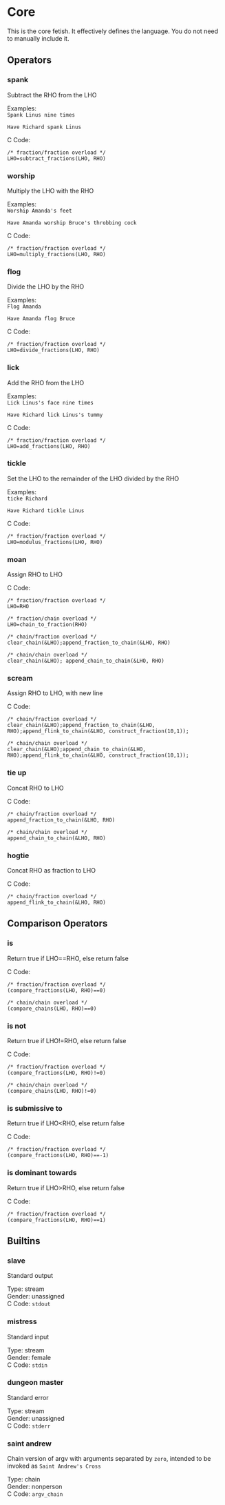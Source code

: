 # Core
This is the core fetish. It effectively defines the language. You do not need to manually include it.
## Operators
### spank
Subtract the RHO from the LHO  

Examples:  
`Spank Linus nine times`  

`Have Richard spank Linus`  

C Code:  

    /* fraction/fraction overload */
    LHO=subtract_fractions(LHO, RHO)  

### worship
Multiply the LHO with the RHO  

Examples:  
`Worship Amanda's feet`  

`Have Amanda worship Bruce's throbbing cock`  

C Code:  

    /* fraction/fraction overload */
    LHO=multiply_fractions(LHO, RHO)  

### flog
Divide the LHO by the RHO  

Examples:  
`Flog Amanda`  

`Have Amanda flog Bruce`  

C Code:  

    /* fraction/fraction overload */
    LHO=divide_fractions(LHO, RHO)  

### lick
Add the RHO from the LHO  

Examples:  
`Lick Linus's face nine times`  

`Have Richard lick Linus's tummy`  

C Code:  

    /* fraction/fraction overload */
    LHO=add_fractions(LHO, RHO)  

### tickle
Set the LHO to the remainder of the LHO divided by the RHO  

Examples:  
`ticke Richard`  

`Have Richard tickle Linus`  

C Code:  

    /* fraction/fraction overload */
    LHO=modulus_fractions(LHO, RHO)  

### moan
Assign RHO to LHO  

C Code:  

    /* fraction/fraction overload */
    LHO=RHO  

    /* fraction/chain overload */
    LHO=chain_to_fraction(RHO)  

    /* chain/fraction overload */
    clear_chain(&LHO);append_fraction_to_chain(&LHO, RHO)  

    /* chain/chain overload */
    clear_chain(&LHO); append_chain_to_chain(&LHO, RHO)  

### scream
Assign RHO to LHO, with new line  

C Code:  

    /* chain/fraction overload */
    clear_chain(&LHO);append_fraction_to_chain(&LHO, RHO);append_flink_to_chain(&LHO, construct_fraction(10,1));  

    /* chain/chain overload */
    clear_chain(&LHO);append_chain_to_chain(&LHO, RHO);append_flink_to_chain(&LHO, construct_fraction(10,1));  

### tie up
Concat RHO to LHO  

C Code:  

    /* chain/fraction overload */
    append_fraction_to_chain(&LHO, RHO)  

    /* chain/chain overload */
    append_chain_to_chain(&LHO, RHO)  

### hogtie
Concat RHO as fraction to LHO  

C Code:  

    /* chain/fraction overload */
    append_flink_to_chain(&LHO, RHO)  

## Comparison Operators
### is
Return true if LHO==RHO, else return false  

C Code:  

    /* fraction/fraction overload */
    (compare_fractions(LHO, RHO)==0)  

    /* chain/chain overload */
    (compare_chains(LHO, RHO)==0)  

### is not
Return true if LHO!=RHO, else return false  

C Code:  

    /* fraction/fraction overload */
    (compare_fractions(LHO, RHO)!=0)  

    /* chain/chain overload */
    (compare_chains(LHO, RHO)!=0)  

### is submissive to
Return true if LHO<RHO, else return false  

C Code:  

    /* fraction/fraction overload */
    (compare_fractions(LHO, RHO)==-1)  

### is dominant towards
Return true if LHO>RHO, else return false  

C Code:  

    /* fraction/fraction overload */
    (compare_fractions(LHO, RHO)==1)  

## Builtins
### slave
Standard output  

Type: stream  
Gender: unassigned  
C Code: `stdout`  

### mistress
Standard input  

Type: stream  
Gender: female  
C Code: `stdin`  

### dungeon master
Standard error  

Type: stream  
Gender: unassigned  
C Code: `stderr`  

### saint andrew
Chain version of argv with arguments separated by `zero`, intended to be invoked as `Saint Andrew's Cross`  

Type: chain  
Gender: nonperson  
C Code: `argv_chain`  

